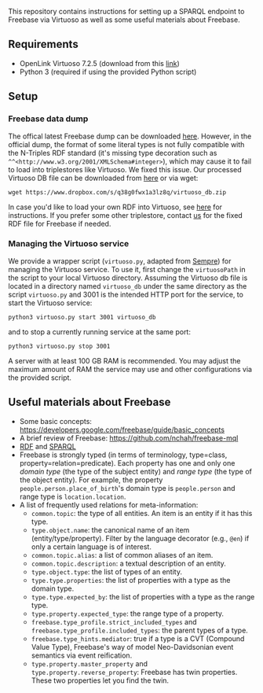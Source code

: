 This repository contains instructions for setting up a SPARQL endpoint to Freebase via Virtuoso as well as some useful materials about Freebase.

## Requirements
* OpenLink Virtuoso 7.2.5 (download from this [link](https://sourceforge.net/projects/virtuoso/files/virtuoso/7.2.5/virtuoso-opensource.x86_64-generic_glibc25-linux-gnu.tar.gz/download))
* Python 3 (required if using the provided Python script)

## Setup

### Freebase data dump

The offical latest Freebase dump can be downloaded [here](https://developers.google.com/freebase). However, in the official dump, the format of some literal types is not fully compatible with the N-Triples RDF standard (it's missing type decoration such as `^^<http://www.w3.org/2001/XMLSchema#integer>`), which may cause it to fail to load into triplestores like Virtuoso. We fixed this issue. Our processed Virtuoso DB file can be downloaded from [here](https://www.dropbox.com/s/q38g0fwx1a3lz8q/virtuoso_db.zip) or via wget:

```
wget https://www.dropbox.com/s/q38g0fwx1a3lz8q/virtuoso_db.zip
```

In case you'd like to load your own RDF into Virtuoso, see [here](http://vos.openlinksw.com/owiki/wiki/VOS/VirtBulkRDFLoader) for instructions. If you prefer some other triplestore, contact [us](su.809@osu.edu) for the fixed RDF file for Freebase if needed. 

### Managing the Virtuoso service

We provide a wrapper script (`virtuoso.py`, adapted from [Sempre](https://github.com/percyliang/sempre)) for managing the Virtuoso service. To use it, first change the `virtuosoPath` in the script to your local Virtuoso directory. Assuming the Virtuoso db file is located in a directory named `virtuoso_db` under the same directory as the script `virtuoso.py` and 3001 is the intended HTTP port for the service, to start the Virtuoso service:

```
python3 virtuoso.py start 3001 virtuoso_db
```

and to stop a currently running service at the same port:

```
python3 virtuoso.py stop 3001
```

A server with at least 100 GB RAM is recommended. You may adjust the maximum amount of RAM the service may use and other configurations via the provided script.

## Useful materials about Freebase
- Some basic concepts: https://developers.google.com/freebase/guide/basic_concepts
- A brief review of Freebase: https://github.com/nchah/freebase-mql
- [RDF](https://www.w3.org/TR/rdf11-concepts/) and [SPARQL](https://www.w3.org/TR/sparql11-query/)
- Freebase is strongly typed (in terms of terminology, type=class, property=relation=predicate). Each property has one and only one _domain type_ (the type of the subject entity) and _range type_ (the type of the object entity). For example, the property `people.person.place_of_birth`'s domain type is `people.person` and range type is `location.location`. 
- A list of frequently used relations for meta-information:
  - `common.topic`: the type of all entities. An item is an entity if it has this type.
  - `type.object.name`: the canonical name of an item (entity/type/property). Filter by the language decorator (e.g., `@en`) if only a certain language is of interest.
  - `common.topic.alias`: a list of common aliases of an item.
  - `common.topic.description`: a textual description of an entity.
  - `type.object.type`: the list of types of an entity.
  - `type.type.properties`: the list of properties with a type as the domain type.
  - `type.type.expected_by`: the list of properties with a type as the range type.
  - `type.property.expected_type`: the range type of a property.
  - `freebase.type_profile.strict_included_types` and `freebase.type_profile.included_types`: the parent types of a type.
  - `freebase.type_hints.mediator`: true if a type is a CVT (Compound Value Type), Freebase's way of model Neo-Davidsonian event semantics via event reification.
  - `type.property.master_property` and `type.property.reverse_property`: Freebase has twin properties. These two properties let you find the twin.
